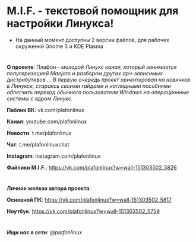 # M.I.F. - текстовой помощник для настройки Линукса! 

- На данный момент доступны 2 версии файлов, для рабочих окружений Gnome 3 и KDE Plasma

#

<b>О проекте</b>: Плафон - <i>молодой Линукс канал, который занимается популяризацией Manjaro и разбором других арч-зависимых дистрибутивов ... В первую очередь проект ориентирован на новичков в Линуксе, стараясь своими гайдами и наглядными пособиями облегчить переход обычного пользователя Windows на операционные системы с ядром Линукс.</i>

<b>Паблик ВК</b>: vk.com/plafonlinux

<b>Канал</b>: youtube.com/plafonlinux

<b>Новости</b>: t.me/plafonlinux

<b>Чат</b>: t.me/plafonlinuxchat

<b>Instagram</b>: instagram.com/plafonlinux

<b>Файлики M.I.F.</b>: https://vk.com/plafonlinux?w=wall-151303502_5826

#

<b>Личное железо автора проекта</b>:

<b>Основной ПК</b>: https://vk.com/plafonlinux?w=wall-151303502_5817


<b>Ноутбук</b>: https://vk.com/plafonlinux?w=wall-151303502_5759

#

###### <b>Ищи нас в сети</b>: @plafonlinux
